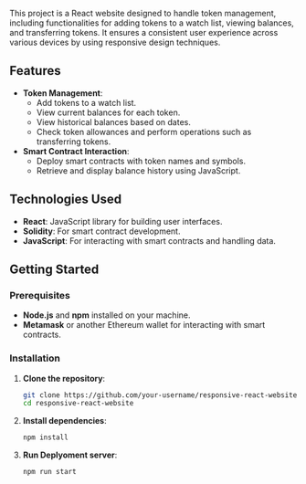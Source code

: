 
This project is a React website designed to handle token management, including functionalities for adding tokens to a watch list, viewing balances, and transferring tokens. It ensures a consistent user experience across various devices by using responsive design techniques.

## Features

- **Token Management**:
  - Add tokens to a watch list.
  - View current balances for each token.
  - View historical balances based on dates.
  - Check token allowances and perform operations such as transferring tokens.
- **Smart Contract Interaction**:
  - Deploy smart contracts with token names and symbols.
  - Retrieve and display balance history using JavaScript.

## Technologies Used

- **React**: JavaScript library for building user interfaces.
- **Solidity**: For smart contract development.
- **JavaScript**: For interacting with smart contracts and handling data.

## Getting Started

### Prerequisites

- **Node.js** and **npm** installed on your machine.
- **Metamask** or another Ethereum wallet for interacting with smart contracts.

### Installation

1. **Clone the repository**:
   ```bash
   git clone https://github.com/your-username/responsive-react-website.git
   cd responsive-react-website


2. **Install dependencies**:
   ```bash
   npm install


3. **Run Deplyoment server**:
   ```bash
   npm run start

